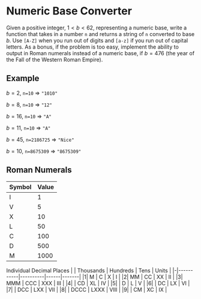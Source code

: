 # Numeric Base Converter
Given a positive integer, $1<b<62$, representing a numeric base, write a function that takes in a number `n` and returns a string of `n` converted to base $b$. Use `[A-Z]` when you run out of digits and `[a-z]` if you run out of capital letters. As a bonus, if the problem is too easy, implement the ability to output in Roman numerals instead of a numeric base, if $b=476$ (the year of the Fall of the Western Roman Empire).

## Example
$b=2$, `n=10` $\Rightarrow$ `"1010"`

$b=8$, `n=10` $\Rightarrow$ `"12"`

$b=16$, `n=10` $\Rightarrow$ `"A"`

$b=11$, `n=10` $\Rightarrow$ `"A"`

$b=45$, `n=2186725` $\Rightarrow$ `"Nice"`

$b=10$, `n=8675309` $\Rightarrow$ `"8675309"`

## Roman Numerals
| Symbol | Value |
|--------|-------|
| I      | 1     |
| V      | 5     |
| X      | 10    |
| L      | 50    |
| C      | 100   |
| D      | 500   |
| M      | 1000  |

Individual Decimal Places
| | Thousands | Hundreds | Tens | Units |
|-|-----------|----------|------|-------|
|1| M         | C        | X    | I     |
|2| MM        | CC       | XX   | II    |
|3| MMM       | CCC      | XXX  | III   |
|4|           | CD       | XL   | IV    |
|5|           | D        | L    | V     |
|6|           | DC       | LX   | VI    |
|7|           | DCC      | LXX  | VII   |
|8|           | DCCC     | LXXX | VIII  |
|9|           | CM       | XC   | IX    |